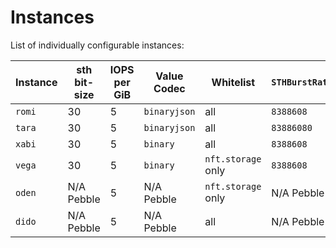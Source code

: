# Instances

List of individually configurable instances:

| Instance | sth bit-size | IOPS per GiB  | Value Codec  | Whitelist           | `STHBurstRate` | `STHSyncInterval` | Running                                                                                                                                       |
|----------|--------------|---------------|--------------|---------------------|----------------|-------------------|-----------------------------------------------------------------------------------------------------------------------------------------------|
| `romi`   | 30           | 5             | `binaryjson` | all                 | `8388608`      | `1s`              | [9df396fbbc40ca634872a47acae5a6b4008cf2e1](https://github.com/filecoin-project/storetheindex/commit/9df396fbbc40ca634872a47acae5a6b4008cf2e1) |
| `tara`   | 30           | 5             | `binaryjson` | all                 | `83886080`     | `6s`              | [7e755bb321eb318b37c82c732c7e71cddd56b6e3](https://github.com/filecoin-project/storetheindex/commit/7e755bb321eb318b37c82c732c7e71cddd56b6e3) |
| `xabi`   | 30           | 5             | `binary`     | all                 | `8388608`      | `1s`              | [9df396fbbc40ca634872a47acae5a6b4008cf2e1](https://github.com/filecoin-project/storetheindex/commit/9df396fbbc40ca634872a47acae5a6b4008cf2e1) |
| `vega`   | 30           | 5             | `binary`     | `nft.storage` only  | `8388608`      | `3s`              | [9df396fbbc40ca634872a47acae5a6b4008cf2e1](https://github.com/filecoin-project/storetheindex/commit/9df396fbbc40ca634872a47acae5a6b4008cf2e1) |
| `oden`   | N/A Pebble   | 5             | N/A Pebble   | `nft.storage` only  | N/A Pebble     | N/A Pebble        | [9df396fbbc40ca634872a47acae5a6b4008cf2e1](https://github.com/filecoin-project/storetheindex/commit/078d43ca27a0a57f4a568bc67f626ded2a44ecff) |
| `dido`   | N/A Pebble   | 5             | N/A Pebble   | all                 | N/A Pebble     | N/A Pebble        | [9df396fbbc40ca634872a47acae5a6b4008cf2e1](https://github.com/filecoin-project/storetheindex/commit/9df396fbbc40ca634872a47acae5a6b4008cf2e1) |
